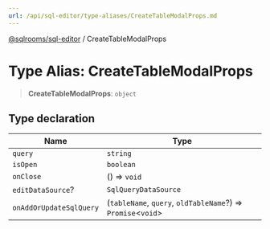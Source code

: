 ```yaml
---
url: /api/sql-editor/type-aliases/CreateTableModalProps.md
---
```

[@sqlrooms/sql-editor](../index.md) / CreateTableModalProps

# Type Alias: CreateTableModalProps

> **CreateTableModalProps**: `object`

## Type declaration

| Name | Type |
| ------ | ------ |
|  `query` | `string` |
|  `isOpen` | `boolean` |
|  `onClose` | () => `void` |
|  `editDataSource`? | `SqlQueryDataSource` |
|  `onAddOrUpdateSqlQuery` | (`tableName`, `query`, `oldTableName`?) => `Promise`<`void`> |
